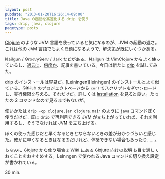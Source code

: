```yaml
---
layout: post
pubdate: "2013-01-20T16:26:14+09:00"
title: Java の起動を高速化する drip を使う
tags: drip, java, clojure
pagetype: posts
---
```

[Clojure][clojure] のような JVM 言語を使っていると気になるのが、JVM の起動の遅さ。これは他の JVM 言語でもよく問題になるようで、解決策が既にいくつかある。

[Nailgun][nailgun] / [GroovyServ][groovyserv] / Jark などがある。Nailgun は [VimClojure][vimclojure] からよく使っているし、[過去に](/2012/06/25/fix/)、[何度か](/2012/06/28/vimclojure/)、記事を書いている。今日は新たに [drip][drip] を試してみた。

drip のインストールは容易だ。[Leiningen][leiningen] のインストールとよく似ている。GitHub のプロジェクトページから `curl` でスクリプトをダウンロードし、実行権限を与える。それだけだ。詳しくは [Installation](https://github.com/flatland/drip#installation) を見ると良い。たったの 2 コマンドなので見るまでもないが。

使いかたは `drip -cp clojure.jar clojure.main` のように `java` コマンドぽく使うだけだ。既に `drip` で再利用できる JVM が立ち上がっていれば、それを利用するし、そうでなければ JVM を立ち上げる。

ぼくの使った感じだと早くなるときとならないときの差が分かりづらいと感じた。確かに早くなるときはなるのだけれど、体感できない場合もあったり……。

ちなみに Clojure から使う場合は [Wiki にある Clojure 向けの説明](https://github.com/flatland/drip/wiki/Clojure) も目を通しておくことをおすすめする。Leiningen で使われる Java コマンドの切り換え設定が書かれている。

30 min.

[drip]: https://github.com/flatland/drip
[clojure]: http://clojure.org/
[github]: https://github.com/
[nailgun]: http://www.martiansoftware.com/nailgun/
[groovyserv]: http://kobo.github.com/groovyserv/
[vimclojure]: https://bitbucket.org/kotarak/vimclojure/

